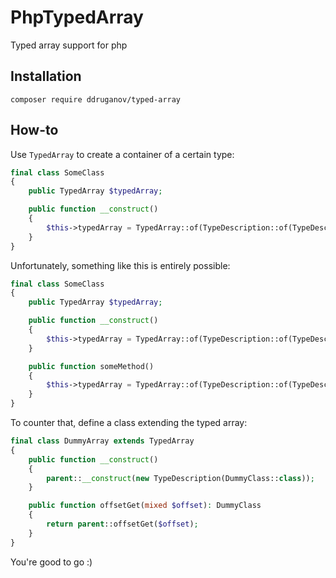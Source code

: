 # PhpTypedArray

Typed array support for php

## Installation

`composer require ddruganov/typed-array`

## How-to

Use `TypedArray` to create a container of a certain type:

```php
final class SomeClass
{
    public TypedArray $typedArray;

    public function __construct()
    {
        $this->typedArray = TypedArray::of(TypeDescription::of(TypeDescription::INT));
    }
}
```

Unfortunately, something like this is entirely possible:

```php
final class SomeClass
{
    public TypedArray $typedArray;

    public function __construct()
    {
        $this->typedArray = TypedArray::of(TypeDescription::of(TypeDescription::INT));
    }

    public function someMethod()
    {
        $this->typedArray = TypedArray::of(TypeDescription::of(TypeDescription::STRING));
    }
}
```

To counter that, define a class extending the typed array:

```php
final class DummyArray extends TypedArray
{
    public function __construct()
    {
        parent::__construct(new TypeDescription(DummyClass::class));
    }

    public function offsetGet(mixed $offset): DummyClass
    {
        return parent::offsetGet($offset);
    }
}
```

You're good to go :)
